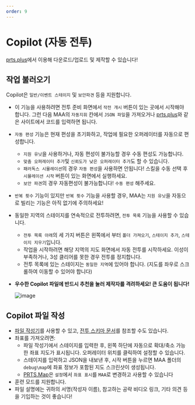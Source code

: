 ```yaml
---
order: 9
---
```


# Copilot (자동 전투)

[prts.plus](https://prts.plus)에서 이용해 다운로드/업로드 및 제작할 수 있습니다!

## 작업 불러오기

Copilot은 `일반/이벤트 스테이지` 및 `보안파견` 등을 지원합니다.

- 이 기능을 사용하려면 전투 준비 화면에서 `작전 개시` 버튼이 있는 곳에서 시작해야 합니다.
  그런 다음 MAA의 `자동지휘` 칸에서 `JSON 파일`을 가져오거나 [prts.plus](https://prts.plus)와 같은 사이트에서 코드를 입력하면 됩니다.
- `자동 편성` 기능은 현재 편성을 초기화하고, 작업에 필요한 오퍼레이터를 자동으로 편성합니다.
  - `지원 유닛`을 사용하거나, 자동 편성이 불가능할 경우 수동 편성도 가능합니다.
  - `맞춤 오퍼레이터 추가`및 `신뢰도가 낮은 오퍼레이터 추가`도 할 수 있습니다.
  - `패러독스 시뮬레이션`의 경우 `자동 편성`을 사용하면 안됩니다! 스킬을 수동 선택 후 `시뮬레이션 시작` 버튼이 있는 화면에서 실행하세요.
  - `보안 파견`의 경우 자동편성이 불가능합니다! `수동 편성` 해주세요.
- `반복 횟수` 기능이 있지만 `반복 횟수` 기능을 사용할 경우, MAA는 `지원 유닛`을 자동으로 빌리는 기능은 아직 없기에 주의하세요!
- 동일한 지역의 스테이지를 연속적으로 전투하려면, `전투 목록` 기능을 사용할 수 있습니다.
  - `전투 목록 아래`의 세 가지 버튼은 왼쪽에서 부터 `폴더 가져오기`, `스테이지 추가`, `스테이지 지우기`입니다.
  - 작업을 시작하려면 해당 지역의 지도 화면에서 자동 전투를 시작하세요. 이성이 부족하거나, 3성 클리어를 못한 경우 전투를 정지합니다.
  - 전투 목록에 있는 스테이지는 `동일한 지역`에 있어야 합니다. (지도를 좌우로 스크롤하여 이동할 수 있어야 합니다)
- **우수한 Copilot 파일에 반드시 추천을 눌러 제작자를 격려하세요! 큰 도움이 됩니다!**

  ![image](https://github.com/MaaAssistantArknights/MaaAssistantArknights/assets/99072975/39e6dd67-2ff1-4023-a2b8-0018673c08aa)

## Copilot 파일 작성

- [파일 작성기](https://prts.plus/create)를 사용할 수 있고, [전투 스키마 문서](../../protocol/copilot-schema.md)를 참조할 수도 있습니다.
- 좌표를 가져오려면:
  - 파일 작성기에서 스테이지를 입력한 후, 왼쪽 하단에 자동으로 확대/축소 가능한 좌표 지도가 표시됩니다. 오퍼레이터 위치를 클릭하여 설정할 수 있습니다.
  - 스테이지를 입력하고 JSON을 내보낸 후, 시작 버튼을 누르면 MAA 폴더의 `debug\map`에 좌표 정보가 포함된 지도 스크린샷이 생성됩니다.
  - [PRTS.Map](https://map.ark-nights.com/areas)은 `설정`에서 `좌표 표시`를 `MAA`로 변경하고 사용할 수 있습니다
- 훈련 모드를 지원합니다.
- 파일 설명에는 귀하의 서명(작성자 이름), 참고하는 공략 비디오 링크, 기타 의견 등을 기입하는 것이 좋습니다!
